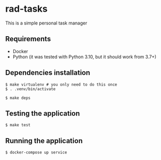 # rad-tasks

This is a simple personal task manager

## Requirements

- Docker
- Python (it was tested with Python 3.10, but it should work from 3.7+)

## Dependencies installation

```
$ make virtualenv # you only need to do this once
$ . .venv/bin/activate
```

```
$ make deps
```

## Testing the application

```
$ make test
```

## Running the application

```
$ docker-compose up service
```
